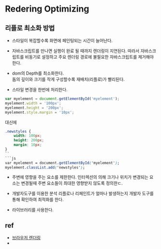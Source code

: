 # Redering Optimizing

## 리플로 최소화 방법



- 스타일이 복잡할수록 화면에 페인팅되는 시간이 늘어난다.  
- 자바스크립트를 만나면 실행이 완료 될 때까지 렌더링이 지연된다.  따라서 자바스크립트를 비동기로 설정하고 주요 렌더링 경로에 불필요한 자바스크립트를 제거해야한다.  

- dom의 Depth를 최소화한다.  
돔의 깊이와 크기를 작게 구성할수록 재배치(리플로)가 빨리된다.  

- 스타일 변경을 한번에 처리한다.  
```js
var myelement = document.getElementById('myelement');
myelement.width = '100px';
myelement.height = '200px';
myelement.style.margin = '10px';
```
대신에 
```css
.newstyles {
    width: 100px;
    height: 200px;
    margin: 10px;
}
``
```js
var myelement = document.getElementById('myelement');
myelement.classList.add('newstyles');
```

- 주변에 영향을 주는 요소를 제한한다. 
인터렉션의 의해 크기나 위치가 변경되는 요소는 변경될때 주변 요소들이 최대한 영향받지 않도록 정의한ㄷ.  

- 개발자도구를 이용한 분석
리플로나 리페인트가 얼마나 발생하는지 개발자 도구를 통해 확인하여 최적화를 한다.

- 라이브러리를 사용한다.  


## ref
- [브라우저 렌더링](https://12bme.tistory.com/140)
- [](https://jee-goo.tistory.com/entry/WEB-%EC%9B%B9-%EB%B8%8C%EB%9D%BC%EC%9A%B0%EC%A0%80-%EB%A0%8C%EB%8D%94%EB%A7%81)